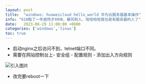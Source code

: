 ```yaml
---
layout: post
title:  "windows: huaweicloud hello_world 华为云服务器基本操作"
info: "618租了一年居然才99块，暴风购入，哈哈哈哈我也是有服务器的人了"
date:   2023-06-29 11:00:00 +0800
categories: ['windows','linux']
toc: true
---
```



- 启动nginx之后访问不到，telnet端口不同。
- 需要在网站控制台上- 安全组 - 配置规则 - 添加出入方向规则

![引入图片]({{site.url}}/image/windows/2023-06-29-huaweicloud/1.jpg)


- 改完要reboot一下